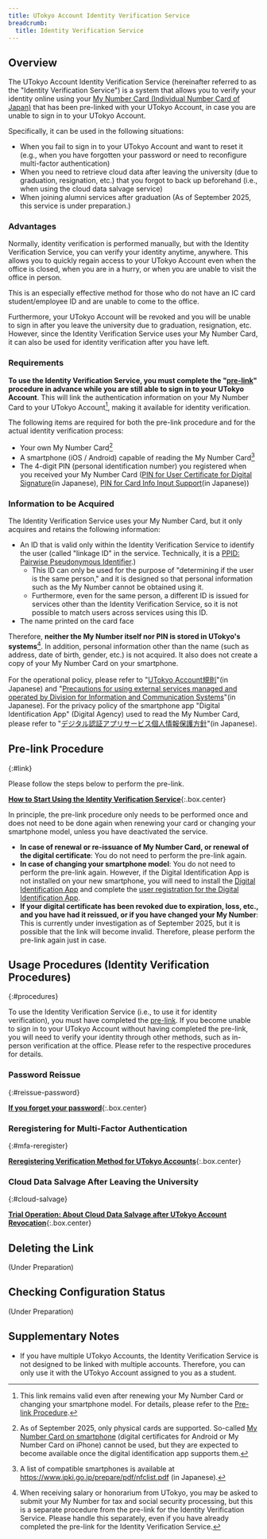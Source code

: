 ```yaml
---
title: UTokyo Account Identity Verification Service
breadcrumb:
  title: Identity Verification Service
---
```


## Overview

The UTokyo Account Identity Verification Service (hereinafter referred to as the "Identity Verification Service") is a system that allows you to verify your identity online using your [My Number Card (Individual Number Card of Japan)](https://www.digital.go.jp/en/policies/mynumber) that has been pre-linked with your UTokyo Account, in case you are unable to sign in to your UTokyo Account.

Specifically, it can be used in the following situations:

- When you fail to sign in to your UTokyo Account and want to reset it (e.g., when you have forgotten your password or need to reconfigure multi-factor authentication)
- When you need to retrieve cloud data after leaving the university (due to graduation, resignation, etc.) that you forgot to back up beforehand (i.e., when using the cloud data salvage service)
- When joining alumni services after graduation (As of September 2025, this service is under preparation.)

### Advantages

Normally, identity verification is performed manually, but with the Identity Verification Service, you can verify your identity anytime, anywhere. This allows you to quickly regain access to your UTokyo Account even when the office is closed, when you are in a hurry, or when you are unable to visit the office in person.

This is an especially effective method for those who do not have an IC card student/employee ID and are unable to come to the office.

Furthermore, your UTokyo Account will be revoked and you will be unable to sign in after you leave the university due to graduation, resignation, etc. However, since the Identity Verification Service uses your My Number Card, it can also be used for identity verification after you have left.

### Requirements

**To use the Identity Verification Service, you must complete the "[pre-link](#link)" procedure in advance while you are still able to sign in to your UTokyo Account**. This will link the authentication information on your My Number Card to your UTokyo Account[^4], making it available for identity verification.

[^4]: This link remains valid even after renewing your My Number Card or changing your smartphone model. For details, please refer to the [Pre-link Procedure](#link).

The following items are required for both the pre-link procedure and for the actual identity verification process:

- Your own My Number Card[^2]
- A smartphone (iOS / Android) capable of reading the My Number Card[^5]
- The 4-digit PIN (personal identification number) you registered when you received your My Number Card ([PIN for User Certificate for Digital Signature](https://faq.myna.go.jp/faq/show/3494)(in Japanese), [PIN for Card Info Input Support](https://faq.myna.go.jp/faq/show/2385)(in Japanese))

[^2]: As of September 2025, only physical cards are supported. So-called [My Number Card on smartphone](https://www.digital.go.jp/en/policies/mynumber/smartphone-certification) (digital certificates for Android or My Number Card on iPhone) cannot be used, but they are expected to become available once the digital identification app supports them.

[^5]: A list of compatible smartphones is available at <https://www.jpki.go.jp/prepare/pdf/nfclist.pdf> (in Japanese).

### Information to be Acquired

The Identity Verification Service uses your My Number Card, but it only acquires and retains the following information:

- An ID that is valid only within the Identity Verification Service to identify the user (called "linkage ID" in the service. Technically, it is a [PPID: Pairwise Pseudonymous Identifier](https://www.digital.go.jp/en/policies/mynumber/local-government/mykey-platform#guidance2).)
  - This ID can only be used for the purpose of "determining if the user is the same person," and it is designed so that personal information such as the My Number cannot be obtained using it.
  - Furthermore, even for the same person, a different ID is issued for services other than the Identity Verification Service, so it is not possible to match users across services using this ID.
- The name printed on the card face

Therefore, **neither the My Number itself nor PIN is stored in UTokyo's systems**[^3]. In addition, personal information other than the name (such as address, date of birth, gender, etc.) is not acquired. It also does not create a copy of your My Number Card on your smartphone.

[^3]: When receiving salary or honorarium from UTokyo, you may be asked to submit your My Number for tax and social security processing, but this is a separate procedure from the pre-link for the Identity Verification Service. Please handle this separately, even if you have already completed the pre-link for the Identity Verification Service.

For the operational policy, please refer to "[UTokyo Account規則](https://www.u-tokyo.ac.jp/gen01/reiki_int/reiki_pdf/r060321094.pdf)"(in Japanese) and "[Precautions for using external services managed and operated by Division for Information and Communication Systems](/docs/dics-terms/)"(in Japanese). For the privacy policy of the smartphone app "Digital Identification App" (Digital Agency) used to read the My Number Card, please refer to "[デジタル認証アプリサービス個人情報保護方針](https://services.digital.go.jp/auth-and-sign/privacy-policy/)"(in Japanese).

## Pre-link Procedure
{:#link}

Please follow the steps below to perform the pre-link.

**[How to Start Using the Identity Verification Service](./link/)**{:.box.center}

In principle, the pre-link procedure only needs to be performed once and does not need to be done again when renewing your card or changing your smartphone model, unless you have deactivated the service.

- **In case of renewal or re-issuance of My Number Card, or renewal of the digital certificate**: You do not need to perform the pre-link again.
- **In case of changing your smartphone model**: You do not need to perform the pre-link again. However, if the Digital Identification App is not installed on your new smartphone, you will need to install the [Digital Identification App](https://services.digital.go.jp/en/auth-and-sign/) and complete the [user registration for the Digital Identification App](https://services.digital.go.jp/en/auth-and-sign/start-guide/).
- **If your digital certificate has been revoked due to expiration, loss, etc., and you have had it reissued, or if you have changed your My Number**: This is currently under investigation as of September 2025, but it is possible that the link will become invalid. Therefore, please perform the pre-link again just in case.

## Usage Procedures (Identity Verification Procedures)
{:#procedures}

To use the Identity Verification Service (i.e., to use it for identity verification), you must have completed the [pre-link](#link). If you become unable to sign in to your UTokyo Account without having completed the pre-link, you will need to verify your identity through other methods, such as in-person verification at the office. Please refer to the respective procedures for details.

### Password Reissue
{:#reissue-password}

**[If you forget your password](/en/utokyo_account/#forget-password)**{:.box.center}

### Reregistering for Multi-Factor Authentication
{:#mfa-reregister}

**[Reregistering Verification Method for UTokyo Accounts](/en/utokyo_account/mfa/reregister/)**{:.box.center}

### Cloud Data Salvage After Leaving the University
{:#cloud-salvage}

**[Trial Operation: About Cloud Data Salvage after UTokyo Account Revocation](/en/systems/leave/salvage/)**{:.box.center}

## Deleting the Link

(Under Preparation)

## Checking Configuration Status

(Under Preparation)

## Supplementary Notes

- If you have multiple UTokyo Accounts, the Identity Verification Service is not designed to be linked with multiple accounts. Therefore, you can only use it with the UTokyo Account assigned to you as a student.
